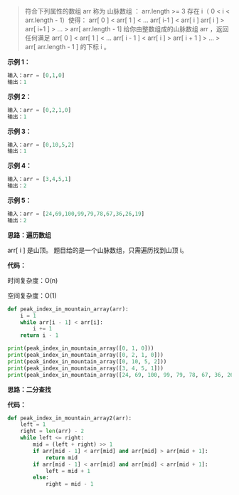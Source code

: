 > 符合下列属性的数组 arr 称为 山脉数组 ：
> arr.length >= 3
> 存在 i（ 0 < i < arr.length - 1）使得：
> arr[ 0 ] < arr[ 1 ] < ... arr[ i-1 ] < arr[ i ]
> arr[ i ] > arr[ i+1 ] > ... > arr[ arr.length - 1]
> 给你由整数组成的山脉数组 arr ，返回任何满足 arr[ 0 ] < arr[ 1 ] < ... arr[ i - 1 ] < arr[ i ] > arr[ i + 1 ] > ... > arr[ arr.length - 1 ] 的下标 i 。

**示例 1：**

```python
输入：arr = [0,1,0]
输出：1
```



**示例 2：**

```python
输入：arr = [0,2,1,0]
输出：1
```



**示例 3：**

```python
输入：arr = [0,10,5,2]
输出：1
```



**示例 4：**

```python
输入：arr = [3,4,5,1]
输出：2
```



**示例 5：**

```python
输入：arr = [24,69,100,99,79,78,67,36,26,19]
输出：2
```



**思路：遍历数组**

arr[ i ] 是山顶。 题目给的是一个山脉数组，只需遍历找到山顶 i。

**代码：**

时间复杂度：O(n)

空间复杂度：O(1)

```python
def peak_index_in_mountain_array(arr):
    i = 1
    while arr[i - 1] < arr[i]:
        i += 1
    return i - 1

print(peak_index_in_mountain_array([0, 1, 0]))
print(peak_index_in_mountain_array([0, 2, 1, 0]))
print(peak_index_in_mountain_array([0, 10, 5, 2]))
print(peak_index_in_mountain_array([3, 4, 5, 1]))
print(peak_index_in_mountain_array([24, 69, 100, 99, 79, 78, 67, 36, 26, 19]))
```



**思路：二分查找**

**代码：**

```python
def peak_index_in_mountain_array2(arr):
    left = 1
    right = len(arr) - 2
    while left <= right:
        mid = (left + right) >> 1
        if arr[mid - 1] < arr[mid] and arr[mid] > arr[mid + 1]:
            return mid
        if arr[mid - 1] < arr[mid] and arr[mid] < arr[mid + 1]:
            left = mid + 1
        else:
            right = mid - 1
```


